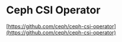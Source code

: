 # Ceph CSI Operator

[https://github.com/ceph/ceph-csi-operator](https://github.com/ceph/ceph-csi-operator)
